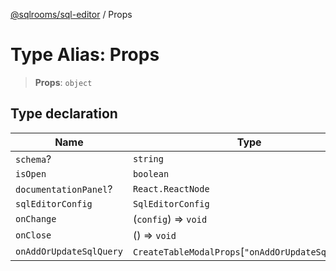 [@sqlrooms/sql-editor](../index.md) / Props

# Type Alias: Props

> **Props**: `object`

## Type declaration

| Name | Type |
| ------ | ------ |
| <a id="schema"></a> `schema`? | `string` |
| <a id="isopen"></a> `isOpen` | `boolean` |
| <a id="documentationpanel"></a> `documentationPanel`? | `React.ReactNode` |
| <a id="sqleditorconfig"></a> `sqlEditorConfig` | `SqlEditorConfig` |
| <a id="onchange"></a> `onChange` | (`config`) => `void` |
| <a id="onclose"></a> `onClose` | () => `void` |
| <a id="onaddorupdatesqlquery"></a> `onAddOrUpdateSqlQuery` | `CreateTableModalProps`\[`"onAddOrUpdateSqlQuery"`\] |
